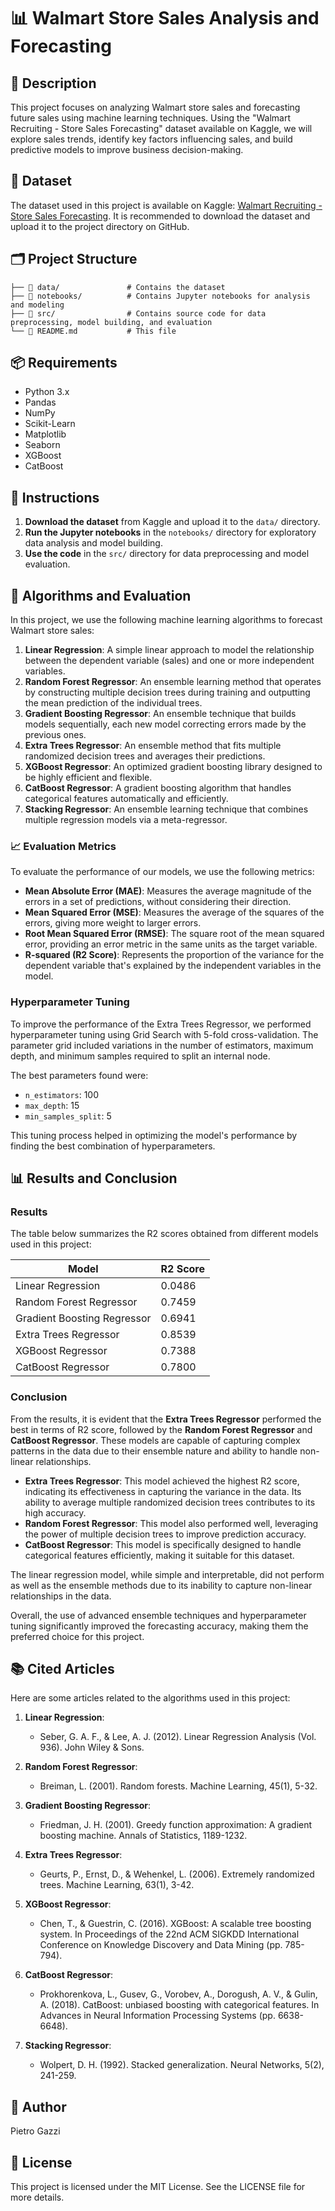 # 📊 Walmart Store Sales Analysis and Forecasting
## 📝 Description
This project focuses on analyzing Walmart store sales and forecasting future sales using machine learning techniques. Using the "Walmart Recruiting - Store Sales Forecasting" dataset available on Kaggle, we will explore sales trends, identify key factors influencing sales, and build predictive models to improve business decision-making.

## 📂 Dataset
The dataset used in this project is available on Kaggle: [Walmart Recruiting - Store Sales Forecasting](https://www.kaggle.com/competitions/walmart-recruiting-store-sales-forecasting). It is recommended to download the dataset and upload it to the project directory on GitHub.

## 🗂️ Project Structure
```
├── 📁 data/               # Contains the dataset
├── 📁 notebooks/          # Contains Jupyter notebooks for analysis and modeling
├── 📁 src/                # Contains source code for data preprocessing, model building, and evaluation
└── 📄 README.md           # This file
```

## 📦 Requirements
- Python 3.x
- Pandas
- NumPy
- Scikit-Learn
- Matplotlib
- Seaborn
- XGBoost
- CatBoost

## 🚀 Instructions
1. **Download the dataset** from Kaggle and upload it to the `data/` directory.
2. **Run the Jupyter notebooks** in the `notebooks/` directory for exploratory data analysis and model building.
3. **Use the code** in the `src/` directory for data preprocessing and model evaluation.

## 🤖 Algorithms and Evaluation
In this project, we use the following machine learning algorithms to forecast Walmart store sales:

1. **Linear Regression**: A simple linear approach to model the relationship between the dependent variable (sales) and one or more independent variables.
2. **Random Forest Regressor**: An ensemble learning method that operates by constructing multiple decision trees during training and outputting the mean prediction of the individual trees.
3. **Gradient Boosting Regressor**: An ensemble technique that builds models sequentially, each new model correcting errors made by the previous ones.
4. **Extra Trees Regressor**: An ensemble method that fits multiple randomized decision trees and averages their predictions.
5. **XGBoost Regressor**: An optimized gradient boosting library designed to be highly efficient and flexible.
6. **CatBoost Regressor**: A gradient boosting algorithm that handles categorical features automatically and efficiently.
7. **Stacking Regressor**: An ensemble learning technique that combines multiple regression models via a meta-regressor.

### 📈 Evaluation Metrics
To evaluate the performance of our models, we use the following metrics:

- **Mean Absolute Error (MAE)**: Measures the average magnitude of the errors in a set of predictions, without considering their direction.
- **Mean Squared Error (MSE)**: Measures the average of the squares of the errors, giving more weight to larger errors.
- **Root Mean Squared Error (RMSE)**: The square root of the mean squared error, providing an error metric in the same units as the target variable.
- **R-squared (R2 Score)**: Represents the proportion of the variance for the dependent variable that's explained by the independent variables in the model.

### Hyperparameter Tuning
To improve the performance of the Extra Trees Regressor, we performed hyperparameter tuning using Grid Search with 5-fold cross-validation. The parameter grid included variations in the number of estimators, maximum depth, and minimum samples required to split an internal node.

The best parameters found were:
- `n_estimators`: 100
- `max_depth`: 15
- `min_samples_split`: 5

This tuning process helped in optimizing the model's performance by finding the best combination of hyperparameters.

## 📊 Results and Conclusion

### Results
The table below summarizes the R2 scores obtained from different models used in this project:

| Model                     | R2 Score |
|---------------------------|----------|
| Linear Regression         | 0.0486   |
| Random Forest Regressor   | 0.7459   |
| Gradient Boosting Regressor | 0.6941 |
| Extra Trees Regressor     | 0.8539   |
| XGBoost Regressor         | 0.7388   |
| CatBoost Regressor        | 0.7800   |

### Conclusion
From the results, it is evident that the **Extra Trees Regressor** performed the best in terms of R2 score, followed by the **Random Forest Regressor** and **CatBoost Regressor**. These models are capable of capturing complex patterns in the data due to their ensemble nature and ability to handle non-linear relationships.

- **Extra Trees Regressor**: This model achieved the highest R2 score, indicating its effectiveness in capturing the variance in the data. Its ability to average multiple randomized decision trees contributes to its high accuracy.
- **Random Forest Regressor**: This model also performed well, leveraging the power of multiple decision trees to improve prediction accuracy.
- **CatBoost Regressor**: This model is specifically designed to handle categorical features efficiently, making it suitable for this dataset.

The linear regression model, while simple and interpretable, did not perform as well as the ensemble methods due to its inability to capture non-linear relationships in the data.

Overall, the use of advanced ensemble techniques and hyperparameter tuning significantly improved the forecasting accuracy, making them the preferred choice for this project.

## 📚 Cited Articles
Here are some articles related to the algorithms used in this project:

1. **Linear Regression**:
   - Seber, G. A. F., & Lee, A. J. (2012). Linear Regression Analysis (Vol. 936). John Wiley & Sons.

2. **Random Forest Regressor**:
   - Breiman, L. (2001). Random forests. Machine Learning, 45(1), 5-32.

3. **Gradient Boosting Regressor**:
   - Friedman, J. H. (2001). Greedy function approximation: A gradient boosting machine. Annals of Statistics, 1189-1232.

4. **Extra Trees Regressor**:
   - Geurts, P., Ernst, D., & Wehenkel, L. (2006). Extremely randomized trees. Machine Learning, 63(1), 3-42.

5. **XGBoost Regressor**:
   - Chen, T., & Guestrin, C. (2016). XGBoost: A scalable tree boosting system. In Proceedings of the 22nd ACM SIGKDD International Conference on Knowledge Discovery and Data Mining (pp. 785-794).

6. **CatBoost Regressor**:
   - Prokhorenkova, L., Gusev, G., Vorobev, A., Dorogush, A. V., & Gulin, A. (2018). CatBoost: unbiased boosting with categorical features. In Advances in Neural Information Processing Systems (pp. 6638-6648).

7. **Stacking Regressor**:
   - Wolpert, D. H. (1992). Stacked generalization. Neural Networks, 5(2), 241-259.

## 👤 Author
Pietro Gazzi

## 📜 License
This project is licensed under the MIT License. See the LICENSE file for more details.

